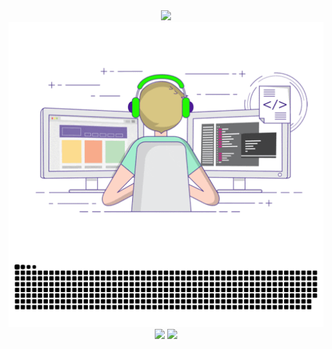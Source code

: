 <div align="center">

  <!-- dynamic typing effect 动态打字效果 -->
  <div>
    <a href="https://sunxingboo.github.io/">
      <img src="https://readme-typing-svg.demolab.com?font=Fira+Code&pause=1000&width=435&lines=console.log(%22Hello%2C%20World%22);Praying to be bug-free!&center=true&size=27" />
    </a>
  </div>


  <!-- knock code pictures 敲代码的图片 -->
  <img align="center" src="https://github.com/sunxingboo/sunxingboo/blob/main/assets/images/developer.gif" />


  <!-- Snake Code Contribution Map 贪吃蛇代码贡献图 -->
  <picture>
    <source media="(prefers-color-scheme: dark)" srcset="https://github.com/sunxingboo/sunxingboo/blob/main/profile-snake-contrib/github-contribution-grid-snake-dark.svg" />
    <source media="(prefers-color-scheme: light)" srcset="https://github.com/sunxingboo/sunxingboo/blob/main/profile-snake-contrib/github-contribution-grid-snake.svg" />
    <img alt="github-snake" src="https://github.com/sunxingboo/sunxingboo/blob/main/profile-snake-contrib/github-contribution-grid-snake-dark.svg" />
  </picture>

  <!-- ########################################## 分割 ########################################## -->
  <div align="center">

  <!-- ########################################## 分割 ########################################## -->
  <div align="center" >

  <!-- GitHub 数据统计 -->
  <img height="137px" src="https://github-readme-stats-git-masterrstaa-rickstaa.vercel.app/api?username=sunxingboo&hide_title=true&hide_border=true&show_icons=true&include_all_commits=true&line_height=21text_color=000&icon_color=000&bg_color=0,ea6161,ffc64d,fffc4d,52fa5a&theme=graywhite" />
  <img height="137px" src="https://github-readme-stats-git-masterrstaa-rickstaa.vercel.app/api/top-langs/?username=sunxingboo&hide_title=true&hide_border=true&layout=compact&langs_count=6&text_color=000&icon_color=fff&bg_color=0,52fa5a,4dfcff,c64dff&theme=graywhite" /><br>


<div align="center" >
